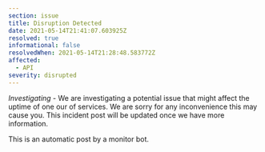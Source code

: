 ```yaml
---
section: issue
title: Disruption Detected
date: 2021-05-14T21:41:07.603925Z
resolved: true
informational: false
resolvedWhen: 2021-05-14T21:28:48.583772Z
affected:
  - API
severity: disrupted
---
```

*Investigating* - We are investigating a potential issue that might affect the uptime of one our of services. We are sorry for any inconvenience this may cause you. This incident post will be updated once we have more information.

This is an automatic post by a monitor bot.
        